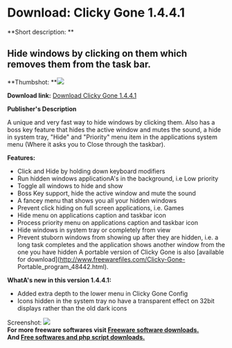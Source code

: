 # Download: Clicky Gone 1.4.4.1

**Short description: **

## Hide windows by clicking on them which removes them from the task bar.

  
**Thumbshot: **![](http://www.freewarefiles.com/screenshot/clickygone_md.jpg)   
  
**Download link:** [Download Clicky Gone 1.4.4.1](http://freesoftwares.boysofts.com/Clicky-Gone_program_47908.html)  
  

**Publisher's Description**  
  

A unique and very fast way to hide windows by clicking them. Also has a boss
key feature that hides the active window and mutes the sound, a hide in system
tray, "Hide" and "Priority" menu item in the applications system menu (Where
it asks you to Close through the taskbar).

**Features:**

  * Click and Hide by holding down keyboard modifiers 
  * Run hidden windows applicationA's in the background, i.e Low priority 
  * Toggle all windows to hide and show 
  * Boss Key support, hide the active window and mute the sound 
  * A fancey menu that shows you all your hidden windows 
  * Prevent click hiding on full screen applications, i.e. Games 
  * Hide menu on applications caption and taskbar icon 
  * Process priority menu on applications caption and taskbar icon 
  * Hide windows in system tray or completely from view 
  * Prevent stuborn windows from showing up after they are hidden, i.e. a long task completes and the application shows another window from the one you have hidden 
A portable version of Clicky Gone is also [available for
download](http://www.freewarefiles.com/Clicky-Gone-
Portable_program_48442.html).

**WhatA's new in this version 1.4.4.1:**

  * Added extra depth to the lower menu in Clicky Gone Config 
  * Icons hidden in the system tray no have a transparent effect on 32bit displays rather than the old dark icons 

  
  
Screenshot: ![](http://www.freewarefiles.com/screenshot/clickygone.jpg)  
**For more freeware softwares visit [Freeware software downloads.](http://freesoftwares.boysofts.com/)**   
**And [Free softwares and php script downloads.](http://www.boysofts.com/)**

